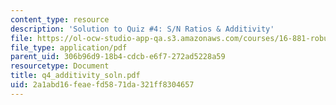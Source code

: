 ```yaml
---
content_type: resource
description: 'Solution to Quiz #4: S/N Ratios & Additivity'
file: https://ol-ocw-studio-app-qa.s3.amazonaws.com/courses/16-881-robust-system-design-summer-1998/2a1abd16feaefd5871da321ff8304657_q4_additivity_soln.pdf
file_type: application/pdf
parent_uid: 306b96d9-18b4-cdcb-e6f7-272ad5228a59
resourcetype: Document
title: q4_additivity_soln.pdf
uid: 2a1abd16-feae-fd58-71da-321ff8304657
---
```

